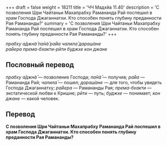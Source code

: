 +++
draft = false
weight = 18211
title = 'ЧЧ Мадхйа 11.40'
description = 'С позволения Шри Чайтаньи Махапрабху Рамананда Рай поспешил в храм Господа Джаганнатхи. Кто способен понять глубину преданности Рая Рамананды?'
summary = 'С позволения Шри Чайтаньи Махапрабху Рамананда Рай поспешил в храм Господа Джаганнатхи. Кто способен понять глубину преданности Рая Рамананды?'
+++

_прабху а̄джн̃а̄ па̄н̃а̄ ра̄йа чалила̄ дараш́ане  
ра̄йера према-бхакти-рӣти буджхе кон джане_

## Пословный перевод

_прабху_ _а̄джн̃а̄_ — позволение Господа; _па̄н̃а̄_ — получив; _ра̄йа_ — Рамананда Рай; _чалила̄_ — пошел; _дараш́ане_ — для того, чтобы увидеть Господа Джаганнатху; _ра̄йера_ — Рамананды Рая; _према_\-_бхакти_ — экстатической любви к Кришне; _рӣти_ — путь; _буджхе_ — понимает; _кон_ _джане_ — какой человек.

## Перевод

**С позволения Шри Чайтаньи Махапрабху Рамананда Рай поспешил в храм Господа Джаганнатхи. Кто способен понять глубину преданности Рая Рамананды?**
